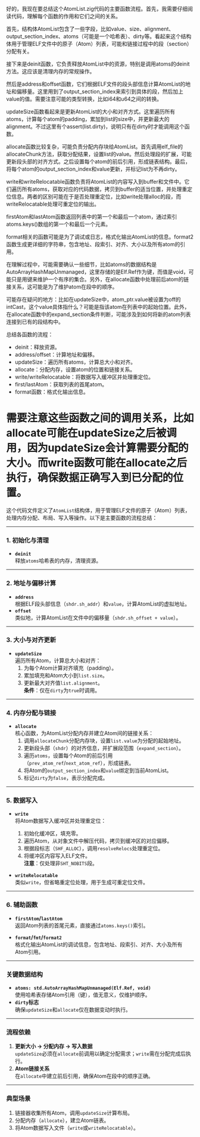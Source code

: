 好的，我现在要总结这个AtomList.zig代码的主要函数流程。首先，我需要仔细阅读代码，理解每个函数的作用和它们之间的关系。

首先，结构体AtomList包含了一些字段，比如value、size、alignment、output_section_index、atoms（可能是一个哈希表）、dirty等。看起来这个结构体用于管理ELF文件中的原子（Atom）列表，可能和链接过程中的段（section）分配有关。

接下来是deinit函数，它负责释放AtomList中的资源，特别是调用atoms的deinit方法。这应该是清理内存的常规操作。

然后是address和offset函数，它们根据ELF文件的段头部信息计算AtomList的地址和偏移量。这里用到了output_section_index来索引到具体的段，然后加上value的值。需要注意可能的类型转换，比如i64和u64之间的转换。

updateSize函数看起来是更新AtomList的大小和对齐方式。这里遍历所有atoms，计算每个atom的padding，累加到list的size中，并更新最大的alignment。不过这里有个assert(list.dirty)，说明只有在dirty时才能调用这个函数。

allocate函数比较复杂，可能负责分配内存块给AtomList。首先调用elf_file的allocateChunk方法，获取分配结果，设置list的value。然后处理段的扩展，可能更新段头部的对齐方式。之后设置每个atom的前后引用，形成链表结构。最后，将每个atom的output_section_index和value更新，并标记list为不再dirty。

write和writeRelocatable函数负责将AtomList的内容写入到buffer和文件中。它们遍历所有atoms，获取对应的代码数据，拷贝到buffer的适当位置，并处理重定位信息。两者的区别可能在于是否处理重定位，比如write处理alloc的段，而writeRelocatable处理可重定位的输出。

firstAtom和lastAtom函数返回列表中的第一个和最后一个atom，通过索引atoms.keys()数组的第一个和最后一个元素。

format相关的函数可能是为了调试或日志，格式化输出AtomList的信息。format2函数生成更详细的字符串，包含地址、段索引、对齐、大小以及所有atom的引用。

在理解过程中，可能需要确认一些细节，比如atoms的数据结构是AutoArrayHashMapUnmanaged，这里存储的是Elf.Ref作为键，而值是void，可能只是用键来维护一个有序的集合。另外，在allocate函数中处理前后atom的链接关系，这可能是为了维护atom在段中的顺序。

可能存在疑问的地方：比如在updateSize中，atom_ptr.value被设置为off的intCast，这个value具体指什么？可能是指该atom在列表中的起始位置。此外，在allocate函数中的expand_section条件判断，可能涉及到如何将新的atom列表连接到已有的段结构中。

总结各函数的流程：

- deinit：释放资源。
- address/offset：计算地址和偏移。
- updateSize：遍历所有atoms，计算总大小和对齐。
- allocate：分配内存，设置atom的位置和链接关系。
- write/writeRelocatable：将数据写入缓冲区并处理重定位。
- first/lastAtom：获取列表的首尾atom。
- format函数：格式化输出信息。

需要注意这些函数之间的调用关系，比如allocate可能在updateSize之后被调用，因为updateSize会计算需要分配的大小。而write函数可能在allocate之后执行，确保数据正确写入到已分配的位置。
================================================
这个代码文件定义了`AtomList`结构体，用于管理ELF文件的原子（Atom）列表，处理内存分配、布局、写入等操作。以下是主要函数的流程总结：

---

### **1. 初始化与清理**
- **`deinit`**  
  释放`atoms`哈希表的内存，清理资源。

---

### **2. 地址与偏移计算**
- **`address`**  
  根据ELF段头部信息（`shdr.sh_addr`）和`value`，计算AtomList的虚拟地址。
- **`offset`**  
  类似地，计算AtomList在文件中的偏移量（`shdr.sh_offset + value`）。

---

### **3. 大小与对齐更新**
- **`updateSize`**  
  遍历所有Atom，计算总大小和对齐：  
  1. 为每个Atom计算对齐填充（padding）。  
  2. 累加填充和Atom大小到`list.size`。  
  3. 更新最大对齐值`list.alignment`。  
  **条件**：仅在`dirty`为`true`时调用。

---

### **4. 内存分配与链接**
- **`allocate`**  
  核心函数，为AtomList分配内存并建立Atom间的链接关系：  
  1. 调用`allocateChunk`分配内存块，设置`list.value`为分配的起始地址。  
  2. 更新段头部（`shdr`）的对齐信息，并扩展段范围（`expand_section`）。  
  3. 遍历`atoms`，设置每个Atom的前后引用（`prev_atom_ref`/`next_atom_ref`），形成链表。  
  4. 将Atom的`output_section_index`和`value`绑定到当前AtomList。  
  5. 标记`dirty`为`false`，表示分配完成。

---

### **5. 数据写入**
- **`write`**  
  将Atom数据写入缓冲区并处理重定位：  
  1. 初始化缓冲区，填充零。  
  2. 遍历Atom，从对象文件中解压代码，拷贝到缓冲区的对应偏移。  
  3. 根据段标志（`SHF_ALLOC`），调用`resolveRelocs`处理重定位。  
  4. 将缓冲区内容写入ELF文件。  
  **注意**：仅处理非`SHT_NOBITS`段。
  
- **`writeRelocatable`**  
  类似`write`，但省略重定位处理，用于生成可重定位文件。

---

### **6. 辅助函数**
- **`firstAtom`/`lastAtom`**  
  返回Atom列表的首尾元素，直接通过`atoms.keys()`索引。
  
- **`format`/`fmt`/`format2`**  
  格式化输出AtomList的调试信息，包含地址、段索引、对齐、大小及所有Atom引用。

---

### **关键数据结构**
- **`atoms: std.AutoArrayHashMapUnmanaged(Elf.Ref, void)`**  
  使用哈希表存储Atom引用（键），值无意义，仅维护顺序。
- **`dirty`标志**  
  确保`updateSize`和`allocate`仅在数据变动时执行。

---

### **流程依赖**
1. **更新大小 → 分配内存 → 写入数据**  
   `updateSize`必须在`allocate`前调用以确定分配需求；`write`需在分配完成后执行。
2. **Atom链接关系**  
   在`allocate`中建立前后引用，确保Atom在段中的顺序正确。

---

### **典型场景**
1. 链接器收集所有Atom，调用`updateSize`计算布局。  
2. 分配内存（`allocate`），建立Atom链表。  
3. 将Atom数据写入文件（`write`或`writeRelocatable`）。